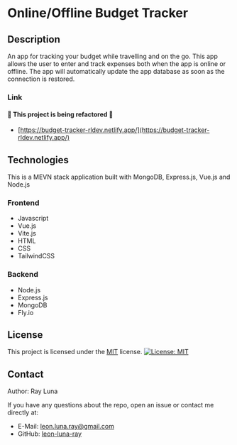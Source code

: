 
# Online/Offline Budget Tracker

  ## Description
  An app for tracking your budget while travelling and on the go. This app allows the user to enter and track expenses both when the app is online or offline. The app will automatically update the app database as soon as the connection is restored.

  ### Link
  #### 🚧 This project is being refactored 🚧
  - [https://budget-tracker-rldev.netlify.app/](https://budget-tracker-rldev.netlify.app/)

  ## Technologies
  This is a MEVN stack application built with MongoDB, Express.js, Vue.js and Node.js

  ### Frontend
  - Javascript
  - Vue.js
  - Vite.js
  - HTML
  - CSS
  - TailwindCSS

  ### Backend
  - Node.js
  - Express.js
  - MongoDB
  - Fly.io

  ## License

  This project is licensed under the [MIT](https://opensource.org/licenses/MIT) license.
  [![License: MIT](https://img.shields.io/badge/License-MIT-yellow.svg)](https://opensource.org/licenses/MIT)

  ## Contact

  Author: Ray Luna

  If you have any questions about the repo, open an issue or contact me directly at:
  - E-Mail: leon.luna.ray@gmail.com
  - GitHub: [leon-luna-ray](https://github.com/leon-luna-ray)



